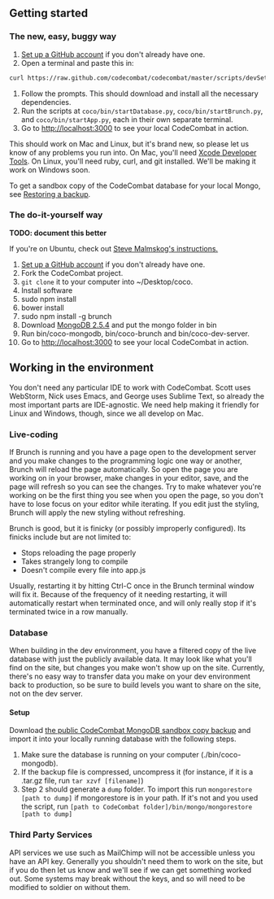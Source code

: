 ## Getting started

### The new, easy, buggy way

1. [Set up a GitHub account](https://help.github.com/articles/set-up-git) if you don't already have one.
1. Open a terminal and paste this in:
```bash
curl https://raw.github.com/codecombat/codecombat/master/scripts/devSetup/bootstrap.sh | bash
```
1. Follow the prompts. This should download and install all the necessary dependencies.
1. Run the scripts at `coco/bin/startDatabase.py`, `coco/bin/startBrunch.py`, and `coco/bin/startApp.py`, each in their own separate terminal.
1. Go to [http://localhost:3000](http://localhost:3000) to see your local CodeCombat in action.

This should work on Mac and Linux, but it's brand new, so please let us know of any problems you run into. On Mac, you'll need [Xcode Developer Tools](http://itunes.apple.com/us/app/xcode/id497799835?ls=1&mt=12). On Linux, you'll need ruby, curl, and git installed. We'll be making it work on Windows soon.

To get a sandbox copy of the CodeCombat database for your local Mongo, see [Restoring a backup](https://github.com/codecombat/codecombat/wiki/Developer-environment#restoring-a-backup).

### The do-it-yourself way

**TODO: document this better**

If you're on Ubuntu, check out [Steve Malmskog's instructions.](https://github.com/codecombat/codecombat/wiki/Ubuntu-Development-Environment-Setup-Instructions)

1. [Set up a GitHub account](https://help.github.com/articles/set-up-git) if you don't already have one.
1. Fork the CodeCombat project.
1. `git clone` it to your computer into ~/Desktop/coco.
1. Install software
  1. sudo npm install
  1. bower install
  1. sudo npm install -g brunch
  1. Download [MongoDB 2.5.4](http://www.mongodb.org/downloads) and put the mongo folder in bin
1. Run bin/coco-mongodb, bin/coco-brunch and bin/coco-dev-server.
1. Go to [http://localhost:3000](http://localhost:3000) to see your local CodeCombat in action.

## Working in the environment

You don't need any particular IDE to work with CodeCombat. Scott uses WebStorm, Nick uses Emacs, and George uses Sublime Text, so already the most important parts are IDE-agnostic. We need help making it friendly for Linux and Windows, though, since we all develop on Mac.

### Live-coding

If Brunch is running and you have a page open to the development server and you make changes to the programming logic one way or another, Brunch will reload the page automatically. So open the page you are working on in your browser, make changes in your editor, save, and the page will refresh so you can see the changes. Try to make whatever you're working on be the first thing you see when you open the page, so you don't have to lose focus on your editor while iterating. If you edit just the styling, Brunch will apply the new styling without refreshing.

Brunch is good, but it is finicky (or possibly improperly configured). Its finicks include but are not limited to:

* Stops reloading the page properly
* Takes strangely long to compile
* Doesn't compile every file into app.js

Usually, restarting it by hitting Ctrl-C once in the Brunch terminal window will fix it. Because of the frequency of it needing restarting, it will automatically restart when terminated once, and will only really stop if it's terminated twice in a row manually.

### Database

When building in the dev environment, you have a filtered copy of the live database with just the publicly available data. It may look like what you'll find on the site, but changes you make won't show up on the site. Currently, there's no easy way to transfer data you make on your dev environment back to production, so be sure to build levels you want to share on the site, not on the dev server.

#### Setup
Download [the public CodeCombat MongoDB sandbox copy backup](https://s3.amazonaws.com/uploads.hipchat.com/60497/416620/DyI9sxIrTmiR6ms/coco_backup_public.tar.gz) and import it into your locally running database with the following steps.

1. Make sure the database is running on your computer (./bin/coco-mongodb).
2. If the backup file is compressed, uncompress it (for instance, if it is a .tar.gz file, run `tar xzvf [filename]`) 
3. Step 2 should generate a `dump` folder. To import this run `mongorestore [path to dump]` if mongorestore is in your path. If it's not and you used the script, run `[path to CodeCombat folder]/bin/mongo/mongorestore [path to dump]`

### Third Party Services

API services we use such as MailChimp will not be accessible unless you have an API key. Generally you shouldn't need them to work on the site, but if you do then let us know and we'll see if we can get something worked out. Some systems may break without the keys, and so will need to be modified to soldier on without them.